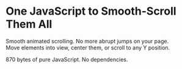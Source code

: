 # One JavaScript to Smooth-Scroll Them All

Smooth animated scrolling. No&nbsp;more abrupt jumps on your page.
Move&nbsp;elements into view, center them, or scroll to any Y&nbsp;position.

870 bytes of pure JavaScript. No&nbsp;dependencies.